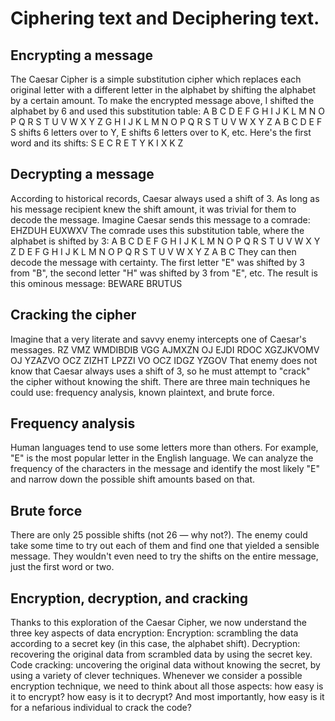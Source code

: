# Ciphering text and Deciphering text.

## Encrypting a message
The Caesar Cipher is a simple substitution cipher which replaces each original letter with a different letter in the alphabet by shifting the alphabet by a certain amount.
To make the encrypted message above, I shifted the alphabet by 6 and used this substitution table:
A	B	C	D	E	F	G	H	I	J	K	L	M	N	O	P	Q	R	S	T	U	V	W	X	Y	Z
G	H	I	J	K	L	M	N	O	P	Q	R	S	T	U	V	W	X	Y	Z	A	B	C	D	E	F
S shifts 6 letters over to Y, E shifts 6 letters over to K, etc. Here's the first word and its shifts:
S	E	C	R	E	T
Y	K	I	X	K	Z

## Decrypting a message
According to historical records, Caesar always used a shift of 3. As long as his message recipient knew the shift amount, it was trivial for them to decode the message.
Imagine Caesar sends this message to a comrade:
EHZDUH EUXWXV
The comrade uses this substitution table, where the alphabet is shifted by 3:
A	B	C	D	E	F	G	H	I	J	K	L	M	N	O	P	Q	R	S	T	U	V	W	X	Y	Z
D	E	F	G	H	I	J	K	L	M	N	O	P	Q	R	S	T	U	V	W	X	Y	Z	A	B	C
They can then decode the message with certainty. The first letter "E" was shifted by 3 from "B", the second letter "H" was shifted by 3 from "E", etc. The result is this ominous message:
BEWARE BRUTUS


## Cracking the cipher
Imagine that a very literate and savvy enemy intercepts one of Caesar's messages.
RZ VMZ WMDIBDIB VGG AJMXZN OJ EJDI RDOC XGZJKVOMV OJ YZAZVO OCZ ZIZHT LPZZI VO OCZ IDGZ YZGOV
That enemy does not know that Caesar always uses a shift of 3, so he must attempt to "crack" the cipher without knowing the shift.
There are three main techniques he could use: frequency analysis, known plaintext, and brute force.
## Frequency analysis
Human languages tend to use some letters more than others. For example, "E" is the most popular letter in the English language. We can analyze the frequency of the characters in the message and identify the most likely "E" and narrow down the possible shift amounts based on that.

## Brute force
There are only 25 possible shifts (not 26 — why not?). The enemy could take some time to try out each of them and find one that yielded a sensible message. They wouldn't even need to try the shifts on the entire message, just the first word or two.

## Encryption, decryption, and cracking
Thanks to this exploration of the Caesar Cipher, we now understand the three key aspects of data encryption:
Encryption: scrambling the data according to a secret key (in this case, the alphabet shift).
Decryption: recovering the original data from scrambled data by using the secret key.
Code cracking: uncovering the original data without knowing the secret, by using a variety of clever techniques.
Whenever we consider a possible encryption technique, we need to think about all those aspects: how easy is it to encrypt? how easy is it to decrypt? And most importantly, how easy is it for a nefarious individual to crack the code?





